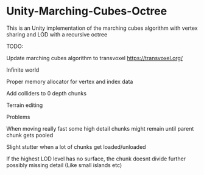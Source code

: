 # Unity-Marching-Cubes-Octree
This is an Unity implementation of the marching cubes algorithm with vertex sharing and LOD with a recursive octree

TODO:

Update marching cubes algorithm to transvoxel https://transvoxel.org/

Infinite world

Proper memory allocator for vertex and index data

Add colliders to 0 depth chunks

Terrain editing



Problems

When moving really fast some high detail chunks might remain until parent chunk gets pooled

Slight stutter when a lot of chunks get loaded/unloaded

If the highest LOD level has no surface, the chunk doesnt divide further possibly missing detail (Like small islands etc)

